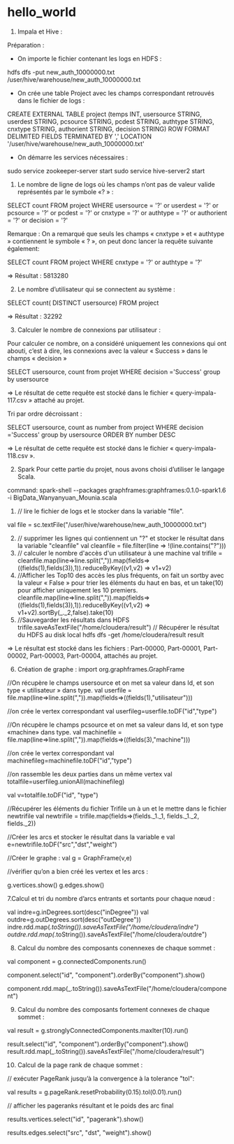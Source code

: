 # hello_world
1. Impala et Hive :


Préparation :


- On importe le fichier contenant les logs en HDFS :


hdfs dfs -put new_auth_10000000.txt /user/hive/warehouse/new_auth_10000000.txt

- On crée une table Project avec les champs correspondant retrouvés dans le fichier de logs : 


CREATE EXTERNAL TABLE project
(temps INT,
usersource STRING,
userdest STRING,
pcsource STRING,
pcdest STRING,
authtype STRING,
cnxtype STRING,
authorient STRING,
decision STRING)
ROW FORMAT DELIMITED
FIELDS TERMINATED BY ','
LOCATION '/user/hive/warehouse/new_auth_10000000.txt'

- On démarre les services nécessaires : 

sudo service zookeeper-server start
sudo service hive-server2 start

1) Le nombre de ligne de logs où les champs n’ont pas de valeur valide représentés par le symbole «? » : 

SELECT count FROM project WHERE usersource = '?' or userdest = '?' or pcsource = '?' or pcdest = '?' or cnxtype = '?' or authtype = '?' or authorient = '?' or decision = '?'

Remarque : On a remarqué que seuls les champs « cnxtype » et « authtype » contiennent le symbole « ? », on peut donc lancer la requête suivante également:
 
SELECT count FROM project WHERE cnxtype = '?' or authtype = '?'

⇒ Résultat : 5813280

2) Le nombre d’utilisateur qui se connectent au système :  

SELECT count( DISTINCT usersource) FROM project

⇒ Résultat : 32292

3) Calculer le nombre de connexions par utilisateur : 

Pour calculer ce nombre, on a considéré uniquement les connexions qui ont abouti, c’est à dire, les connexions avec la valeur « Success » dans le champs « decision »

SELECT usersource, count from projet WHERE decision ='Success' group by usersource 


⇒ Le résultat de cette requête est stocké dans le fichier « query-impala-117.csv » attaché au projet. 

Tri par ordre décroissant : 

SELECT usersource, count as number from project WHERE decision ='Success' group by usersource ORDER BY number DESC

⇒ Le résultat de cette requête est stocké dans le fichier « query-impala-118.csv ».

2. Spark 
Pour cette partie du projet, nous avons choisi d’utiliser le langage Scala. 

command:
spark-shell --packages graphframes:graphframes:0.1.0-spark1.6 -i BigData_Wanyanyuan_Mounia.scala

1. // lire le fichier de logs et le stocker dans la variable "file".

val file = sc.textFile("/user/hive/warehouse/new_auth_10000000.txt") 
 
2. // supprimer les lignes qui contiennent un "?" et stocker le résultat dans la variable "cleanfile"
val cleanfile = file.filter(line => !(line.contains("?")))  
3. // calculer le nombre d'accès d'un utilisateur à une machine 
val trifile = cleanfile.map(line=>line.split(",")).map(fields=>((fields(1),fields(3)),1)).reduceByKey((v1,v2) => v1+v2)   
4. //Afficher les Top10 des accès les plus fréquents, on fait un sortby avec la valeur « False » pour trier les éléments du haut en bas, et un take(10) pour afficher uniquement les 10 premiers. 
cleanfile.map(line=>line.split(",")).map(fields=>((fields(1),fields(3)),1)).reduceByKey((v1,v2) => v1+v2).sortBy(_._2,false).take(10)
5. //Sauvegarder les résultats dans HDFS 
trifile.saveAsTextFile("/home/cloudera/result")
// Récupérer le résultat du HDFS au disk local 
hdfs dfs -get /home/cloudera/result result

⇒ Le résultat est stocké dans les fichiers : Part-00000, Part-00001, Part-00002, Part-00003, Part-00004, attachés au projet. 

6. Création de graphe : 
import org.graphframes.GraphFrame

//On récupère le champs usersource et on met sa valeur dans Id, et son type « utilisateur » dans type. 
val userfile = file.map(line=>line.split(",")).map(fields=>((fields(1),"utilisateur"))) 

//on crée le vertex correspondant 
val userfileg=userfile.toDF("id","type")

//On récupère le champs pcsource et on met sa valeur dans Id, et son type «machine» dans type. 
val machinefile = file.map(line=>line.split(",")).map(fields=>((fields(3),"machine")))

//on crée le vertex correspondant
val machinefileg=machinefile.toDF("id","type")

//on rassemble les deux parties dans un même vertex 
val totalfile=userfileg.unionAll(machinefileg)

val v=totalfile.toDF("id", "type") 

//Récupérer les éléments du fichier Trifile un à un et le mettre dans le fichier newtrifile 
val newtrifile = trifile.map(fields=>(fields._1._1, fields._1._2, fields._2))

//Créer les arcs et stocker le résultat dans la variable e
val e=newtrifile.toDF("src","dst","weight")

//Créer le graphe : 
val g = GraphFrame(v,e) 

//vérifier qu’on a bien créé les vertex et les arcs :

g.vertices.show()
g.edges.show()

7.Calcul et tri du nombre d’arcs entrants et sortants pour chaque nœud : 

val indre=g.inDegrees.sort(desc("inDegree"))
val outdre=g.outDegrees.sort(desc("outDegree"))
indre.rdd.map(_.toString()).saveAsTextFile("/home/cloudera/indre")
outdre.rdd.map(_.toString()).saveAsTextFile("/home/cloudera/outdre")

8. Calcul du nombre des composants conennexes de chaque sommet :


val component = g.connectedComponents.run()

component.select("id", "component").orderBy("component").show()

component.rdd.map(_.toString()).saveAsTextFile("/home/cloudera/component")


9. Calcul du nombre des composants fortement connexes de chaque sommet :


val result = g.stronglyConnectedComponents.maxIter(10).run()

result.select("id", "component").orderBy("component").show()
result.rdd.map(_.toString()).saveAsTextFile("/home/cloudera/result")

10. Calcul de la page rank de chaque sommet :


// exécuter PageRank jusqu’à la convergence à la tolerance "tol":

val results = g.pageRank.resetProbability(0.15).tol(0.01).run()


// afficher les pageranks résultant et le poids des arc final

results.vertices.select("id", "pagerank").show()

results.edges.select("src", "dst", "weight").show()


